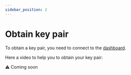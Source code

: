 ```yaml
---
sidebar_position: 2
---
```


# Obtain key pair

To obtain a key pair, you need to connect to the [dashboard](https://app.exayn.com).

Here a video to help you to obtain your key pair:

⚠️ Coming soon

<!--
import ReactPlayer from 'react-player'

<ReactPlayer url="https://www.youtube.com/watch?v=q1q05kSLJSw" controls={true} />
-->
